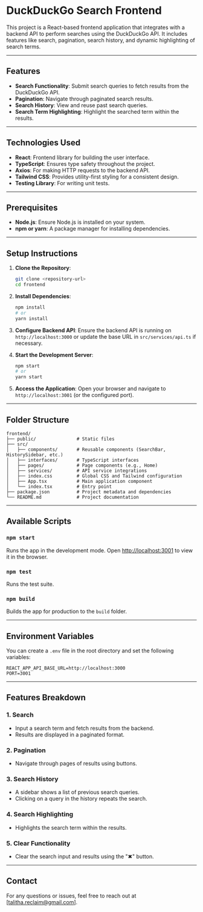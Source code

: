 # DuckDuckGo Search Frontend

This project is a React-based frontend application that integrates with a backend API to perform searches using the DuckDuckGo API. It includes features like search, pagination, search history, and dynamic highlighting of search terms.

---

## Features

- **Search Functionality**: Submit search queries to fetch results from the DuckDuckGo API.
- **Pagination**: Navigate through paginated search results.
- **Search History**: View and reuse past search queries.
- **Search Term Highlighting**: Highlight the searched term within the results.

---

## Technologies Used

- **React**: Frontend library for building the user interface.
- **TypeScript**: Ensures type safety throughout the project.
- **Axios**: For making HTTP requests to the backend API.
- **Tailwind CSS**: Provides utility-first styling for a consistent design.
- **Testing Library**: For writing unit tests.

---

## Prerequisites

- **Node.js**: Ensure Node.js is installed on your system.
- **npm or yarn**: A package manager for installing dependencies.

---

## Setup Instructions

1. **Clone the Repository**:

   ```bash
   git clone <repository-url>
   cd frontend
   ```

2. **Install Dependencies**:

   ```bash
   npm install
   # or
   yarn install
   ```

3. **Configure Backend API**:
   Ensure the backend API is running on `http://localhost:3000` or update the base URL in `src/services/api.ts` if necessary.

4. **Start the Development Server**:

   ```bash
   npm start
   # or
   yarn start
   ```

5. **Access the Application**:
   Open your browser and navigate to `http://localhost:3001` (or the configured port).

---

## Folder Structure

```
frontend/
├── public/               # Static files
├── src/
│   ├── components/       # Reusable components (SearchBar, HistorySidebar, etc.)
│   ├── interfaces/       # TypeScript interfaces
│   ├── pages/            # Page components (e.g., Home)
│   ├── services/         # API service integrations
│   ├── index.css         # Global CSS and Tailwind configuration
│   ├── App.tsx           # Main application component
│   └── index.tsx         # Entry point
├── package.json          # Project metadata and dependencies
└── README.md             # Project documentation
```

---

## Available Scripts

### `npm start`

Runs the app in the development mode. Open [http://localhost:3001](http://localhost:3001) to view it in the browser.

### `npm test`

Runs the test suite.

### `npm build`

Builds the app for production to the `build` folder.

---

## Environment Variables

You can create a `.env` file in the root directory and set the following variables:

```env
REACT_APP_API_BASE_URL=http://localhost:3000
PORT=3001
```

---

## Features Breakdown

### 1. **Search**

- Input a search term and fetch results from the backend.
- Results are displayed in a paginated format.

### 2. **Pagination**

- Navigate through pages of results using buttons.

### 3. **Search History**

- A sidebar shows a list of previous search queries.
- Clicking on a query in the history repeats the search.

### 4. **Search Highlighting**

- Highlights the search term within the results.

### 5. **Clear Functionality**

- Clear the search input and results using the "✖" button.

---

## Contact

For any questions or issues, feel free to reach out at [talitha.reclaim@gmail.com].
